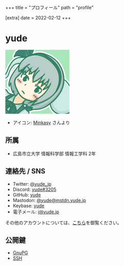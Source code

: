 +++
title = "プロフィール"
path = "profile"

[extra]
date = 2022-02-12
+++
# yude
<img src="/images/avatar.jpg" style="max-width: 200px" />

* アイコン: [Minkasy](https://twitter.com/xmnts) さんより

## 所属
* 広島市立大学 情報科学部 情報工学科 2年

## 連絡先 / SNS
* Twitter: [@yude_jp](https://twitter.com/yude_jp)
* Discord: [yude#3205](https://discord.com/users/116124230243975173)
* GitHub: [yude](https://github.com/yude)
* Mastodon: [@yude@mstdn.yude.jp](https://mstdn.yude.jp/@yude)
* Keybase: [yude](https://keybase.io/yude)
* 電子メール: [i@yude.jp](mailto:i@yude.jp)

その他のアカウントについては、[こちら](https://scrapbox.io/yude/%E3%82%A2%E3%82%AB%E3%82%A6%E3%83%B3%E3%83%88)を御覧ください。

## 公開鍵
* [GnuPG](https://github.com/yude.gpg)
* [SSH](https://github.com/yude.keys)